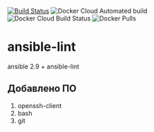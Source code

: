 [![Build Status](https://travis-ci.com/iudanet/ansible-lint.svg?branch=master)](https://travis-ci.com/iudanet/ansible-lint) ![Docker Cloud Automated build](https://img.shields.io/docker/cloud/automated/iudanet/ansible-lint) ![Docker Cloud Build Status](https://img.shields.io/docker/cloud/build/iudanet/ansible-lint) ![Docker Pulls](https://img.shields.io/docker/pulls/iudanet/ansible-lint)
# ansible-lint
ansible 2.9 + ansible-lint

## Добавлено ПО

1. openssh-client
2. bash
3. git

